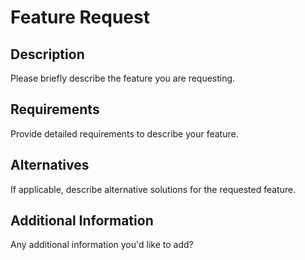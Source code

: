 # Feature Request

## Description

Please briefly describe the feature you are requesting.

## Requirements

Provide detailed requirements to describe your feature.

## Alternatives

If applicable, describe alternative solutions for the requested feature.

## Additional Information

Any additional information you'd like to add?
